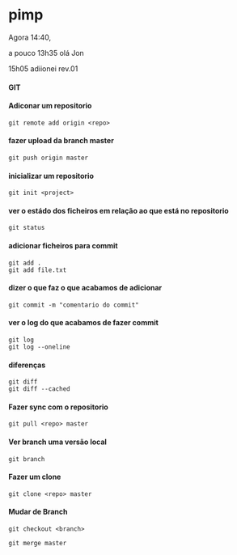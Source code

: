 pimp
====

Agora 14:40,

a pouco 13h35 olá Jon

15h05 adiionei rev.01


#### GIT
 	
#### Adiconar um repositorio

	git remote add origin <repo>
	
#### fazer upload da branch master

	git push origin master
	
#### inicializar um repositorio

	git init <project>
 
#### ver o estádo dos ficheiros em relação ao que está no repositorio

	git status 
#### adicionar ficheiros para commit

	git add . 
	git add file.txt
#### dizer o que faz o que acabamos de adicionar

	git commit -m "comentario do commit"
#### ver o log do que acabamos de fazer commit

	git log
	git log --oneline
	
#### diferenças

	git diff
	git diff --cached
	
#### Fazer sync com o repositorio
	git pull <repo> master
	
#### Ver branch uma versão local
	git branch

#### Fazer um clone
	git clone <repo> master
	
#### Mudar de Branch
	git checkout <branch>
	
	git merge master
	

